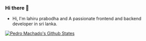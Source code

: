 

### Hi there 👋

- Hi,  I'm lahiru prabodha and A passionate frontend and backend developer in sri lanka.

[![Pedro Machado's Github States](https://github-readme-stats.vercel.app/api?username=lprabodha&show_icons=true&locale=en&theme=dracula)](https://github.com/lprabodha/github-readme-stats)

<!--
**machadop1407/machadop1407** is a ✨ _special_ ✨ repository because its `README.md` (this file) appears on your GitHub profile.
-->



